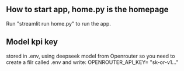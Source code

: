 ## How to start app, home.py is the homepage
Run "streamlit run home.py" to run the app.

## Model kpi key
stored in .env, using deepseek model from Openrouter
so you need to create a filr called .env and write:
OPENROUTER_API_KEY= "sk-or-v1..."

